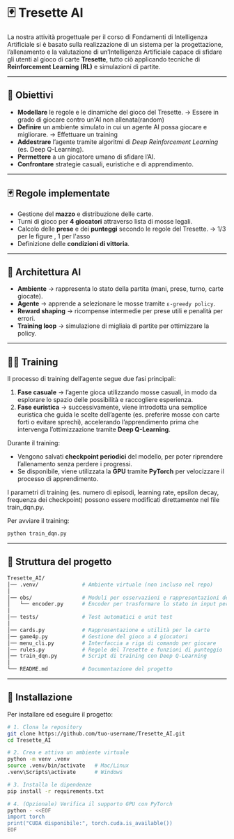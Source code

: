 # 🃏 Tresette AI

La nostra attività progettuale per il corso di Fondamenti di Intelligenza Artificiale si è basato sulla realizzazione di un sistema per la progettazione, l’allenamento e la valutazione di un’Intelligenza Artificiale capace di sfidare gli utenti al gioco di carte **Tresette**, tutto ciò applicando tecniche di **Reinforcement Learning (RL)** e simulazioni di partite.

---

## 🎯 Obiettivi

- **Modellare** le regole e le dinamiche del gioco del Tresette. -> Essere in grado di giocare contro un'AI non allenata(random)
- **Definire** un ambiente simulato in cui un agente AI possa giocare e migliorare.  -> Effettuare un training
- **Addestrare** l’agente tramite algoritmi di *Deep Reinforcement Learning* (es. Deep Q-Learning).  
- **Permettere** a un giocatore umano di sfidare l’AI.  
- **Confrontare** strategie casuali, euristiche e di apprendimento.  

---

## 🃏 Regole implementate

- Gestione del **mazzo** e distribuzione delle carte.  
- Turni di gioco per **4 giocatori** attraverso lista di mosse legali.  
- Calcolo delle **prese** e dei **punteggi** secondo le regole del Tresette. -> 1/3 per le figure , 1 per l'asso
- Definizione delle **condizioni di vittoria**.  

---

## 🧠 Architettura AI

- **Ambiente** → rappresenta lo stato della partita (mani, prese, turno, carte giocate).  
- **Agente** → apprende a selezionare le mosse tramite `ε-greedy policy`.  
- **Reward shaping** → ricompense intermedie per prese utili e penalità per errori.  
- **Training loop** → simulazione di migliaia di partite per ottimizzare la policy.  

---
## 🏋️‍♂️ Training

Il processo di training dell’agente segue due fasi principali:  

1. **Fase casuale** → l’agente gioca utilizzando mosse casuali, in modo da esplorare lo spazio delle possibilità e raccogliere esperienza.  
2. **Fase euristica** → successivamente, viene introdotta una semplice euristica che guida le scelte dell’agente (es. preferire mosse con carte forti o evitare sprechi), accelerando l’apprendimento prima che intervenga l’ottimizzazione tramite **Deep Q-Learning**.  

Durante il training:  
- Vengono salvati **checkpoint periodici** del modello, per poter riprendere l’allenamento senza perdere i progressi.  
- Se disponibile, viene utilizzata la **GPU** tramite **PyTorch** per velocizzare il processo di apprendimento.  

 I parametri di training (es. numero di episodi, learning rate, epsilon decay, frequenza dei checkpoint) possono essere modificati direttamente nel file train_dqn.py.

Per avviare il training:  
```bash
python train_dqn.py
```
---

## 📂 Struttura del progetto

```bash
Tresette_AI/
│── .venv/              # Ambiente virtuale (non incluso nel repo)
│
│── obs/                # Moduli per osservazioni e rappresentazioni dello stato
│   └── encoder.py      # Encoder per trasformare lo stato in input per l'AI
│
│── tests/              # Test automatici e unit test
│
│── cards.py            # Rappresentazione e utilità per le carte
│── game4p.py           # Gestione del gioco a 4 giocatori
│── menu_cli.py         # Interfaccia a riga di comando per giocare
│── rules.py            # Regole del Tresette e funzioni di punteggio
│── train_dqn.py        # Script di training con Deep Q-Learning
│
└── README.md           # Documentazione del progetto
```
---
## 🚀 Installazione

Per installare ed eseguire il progetto:

```bash
# 1. Clona la repository
git clone https://github.com/tuo-username/Tresette_AI.git
cd Tresette_AI

# 2. Crea e attiva un ambiente virtuale
python -m venv .venv
source .venv/bin/activate   # Mac/Linux
.venv\Scripts\activate      # Windows

# 3. Installa le dipendenze
pip install -r requirements.txt

# 4. (Opzionale) Verifica il supporto GPU con PyTorch
python - <<EOF
import torch
print("CUDA disponibile:", torch.cuda.is_available())
EOF


